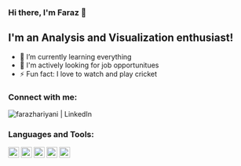 ### Hi there, I'm Faraz 👋

## I'm an Analysis and Visualization enthusiast!

- 🌱 I’m currently learning everything
- 👯 I'm actively looking for job opportunitues
- ⚡ Fun fact: I love to watch and play cricket 


### Connect with me:

[<img align="left" alt="farazhariyani | LinkedIn" src="https://img.shields.io/badge/linkedin-%230077B5.svg?&style=for-the-badge&logo=linkedin&logoColor=white" />][linkedin]

<br />

### Languages and Tools:
<img width="22" src="https://simpleicons.org/icons/tableau.svg" />
<img width="22" src="https://simpleicons.org/icons/powerbi.svg" />
<img width="22" src="https://simpleicons.org/icons/microsoftexcel.svg" />
<img width="22" src="https://simpleicons.org/icons/python.svg" />
<img width="22" src="https://simpleicons.org/icons/r.svg" />


<br />
<br />



[linkedin]: https://www.linkedin.com/in/farazhariyani/